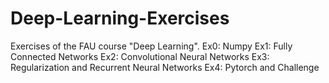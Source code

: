 # Deep-Learning-Exercises
Exercises of the FAU course "Deep Learning". 
Ex0: Numpy 
Ex1: Fully Connected Networks
Ex2: Convolutional Neural Networks
Ex3: Regularization and Recurrent Neural Networks
Ex4: Pytorch and Challenge

